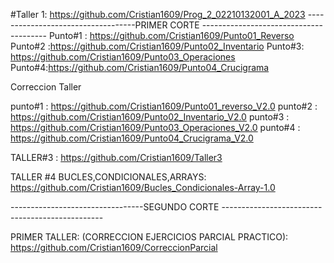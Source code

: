 #Taller 1: https://github.com/Cristian1609/Prog_2_02210132001_A_2023
-----------------------------------PRIMER CORTE ---------------------------------------
Punto#1 : https://github.com/Cristian1609/Punto01_Reverso
Punto#2 :https://github.com/Cristian1609/Punto02_Inventario
Punto#3: https://github.com/Cristian1609/Punto03_Operaciones
Punto#4:https://github.com/Cristian1609/Punto04_Crucigrama

Correccion Taller 

punto#1 :  https://github.com/Cristian1609/Punto01_reverso_V2.0
punto#2 : https://github.com/Cristian1609/Punto02_Inventario_V2.0
punto#3 : https://github.com/Cristian1609/Punto03_Operaciones_V2.0
punto#4 : https://github.com/Cristian1609/Punto04_Crucigrama_V2.0

TALLER#3 : https://github.com/Cristian1609/Taller3

TALLER #4 BUCLES,CONDICIONALES,ARRAYS: https://github.com/Cristian1609/Bucles_Condicionales-Array-1.0

---------------------------------SEGUNDO CORTE ------------------------------------------------

PRIMER TALLER: (CORRECCION EJERCICIOS PARCIAL PRACTICO): https://github.com/Cristian1609/CorreccionParcial
